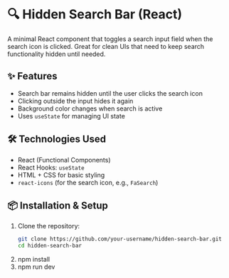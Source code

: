 # 🔍 Hidden Search Bar (React)

A minimal React component that toggles a search input field when the search icon is clicked. Great for clean UIs that need to keep search functionality hidden until needed.

## ✨ Features

- Search bar remains hidden until the user clicks the search icon
- Clicking outside the input hides it again
- Background color changes when search is active
- Uses `useState` for managing UI state

## 🛠️ Technologies Used

- React (Functional Components)
- React Hooks: `useState`
- HTML + CSS for basic styling
- `react-icons` (for the search icon, e.g., `FaSearch`)


## 📦 Installation & Setup

1. Clone the repository:
   ```bash
   git clone https://github.com/your-username/hidden-search-bar.git
   cd hidden-search-bar
2. npm install
3. npm run dev

